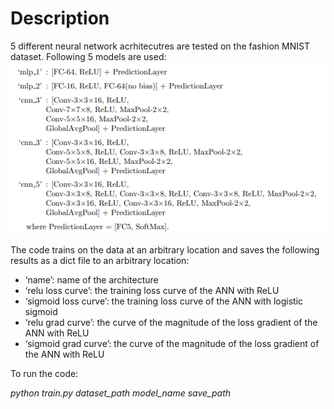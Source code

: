 # Description
5 different neural network acrhitecutres are tested on the fashion MNIST dataset. Following 5 models are used:
![](archs.PNG)

The code trains on the data at an arbitrary location and saves the following results as a dict file to an arbitrary location:
* ‘name’: name of the architecture
* ‘relu loss curve’: the training loss curve of the ANN with ReLU
* ‘sigmoid loss curve’: the training loss curve of the ANN with logistic sigmoid
* ‘relu grad curve’: the curve of the magnitude of the loss gradient of the ANN with ReLU
* ‘sigmoid grad curve’: the curve of the magnitude of the loss gradient of the ANN with ReLU

To run the code: 

*python train.py dataset_path model_name save_path*


